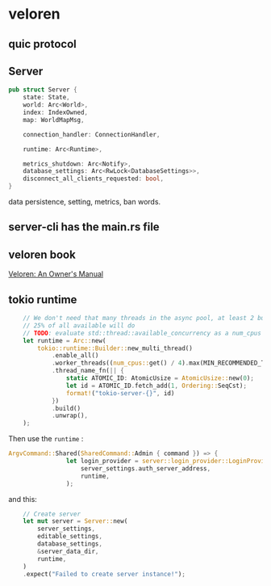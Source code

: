 # veloren

## quic protocol

## Server

``` rust
pub struct Server {
    state: State,
    world: Arc<World>,
    index: IndexOwned,
    map: WorldMapMsg,

    connection_handler: ConnectionHandler,

    runtime: Arc<Runtime>,

    metrics_shutdown: Arc<Notify>,
    database_settings: Arc<RwLock<DatabaseSettings>>,
    disconnect_all_clients_requested: bool,
}
```
data  persistence, setting, metrics, ban words.


## server-cli has the main.rs file

## veloren book
[Veloren: An Owner's Manual](https://book.veloren.net/introduction/index.html)

## tokio runtime

``` rust
    // We don't need that many threads in the async pool, at least 2 but generally
    // 25% of all available will do
    // TODO: evaluate std::thread::available_concurrency as a num_cpus replacement
    let runtime = Arc::new(
        tokio::runtime::Builder::new_multi_thread()
            .enable_all()
            .worker_threads((num_cpus::get() / 4).max(MIN_RECOMMENDED_TOKIO_THREADS))
            .thread_name_fn(|| {
                static ATOMIC_ID: AtomicUsize = AtomicUsize::new(0);
                let id = ATOMIC_ID.fetch_add(1, Ordering::SeqCst);
                format!("tokio-server-{}", id)
            })
            .build()
            .unwrap(),
    );
```

Then use the `runtime` :

``` rust
ArgvCommand::Shared(SharedCommand::Admin { command }) => {
                let login_provider = server::login_provider::LoginProvider::new(
                    server_settings.auth_server_address,
                    runtime,
                );
```
and this:

``` rust
    // Create server
    let mut server = Server::new(
        server_settings,
        editable_settings,
        database_settings,
        &server_data_dir,
        runtime,
    )
    .expect("Failed to create server instance!");
```

